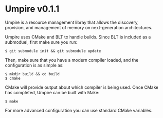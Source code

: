 # Umpire v0.1.1

Umpire is a resource management libray that allows the discovery, provision,
and management of memory on next-generation architectures.

Umpire uses CMake and BLT to handle builds. Since BLT is included as a
submoduel, first make sure you run:

    $ git submodule init && git submodule update

Then, make sure that you have a modern compiler loaded, and the configuration is as
simple as:

    $ mkdir build && cd build
    $ cmake

CMake will provide output about which compiler is being used. Once CMake has
completed, Umpire can be built with Make:

    $ make

For more advanced configuration you can use standard CMake variables.
